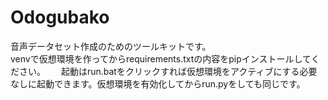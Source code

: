 # Odogubako
音声データセット作成のためのツールキットです。　　　  
venvで仮想環境を作ってからrequirements.txtの内容をpipインストールしてください。　　
起動はrun.batをクリックすれば仮想環境をアクティブにする必要なしに起動できます。仮想環境を有効化してからrun.pyをしても同じです。
